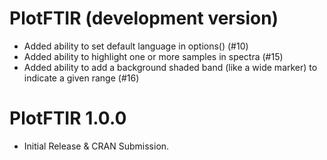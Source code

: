 # PlotFTIR (development version)

* Added ability to set default language in options() (#10) 
* Added ability to highlight one or more samples in spectra (#15)
* Added ability to add a background shaded band (like a wide marker) to indicate a given range (#16)

# PlotFTIR 1.0.0

* Initial Release & CRAN Submission.
